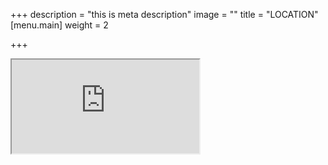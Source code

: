 +++
description = "this is meta description"
image = ""
title = "LOCATION"
[menu.main]
weight = 2

+++
<div class="iframe-wrap">

  <iframe src="https://forecast.predictwind.com/tracking/display/Nethermead" scrolling="no"></iframe>

</div>